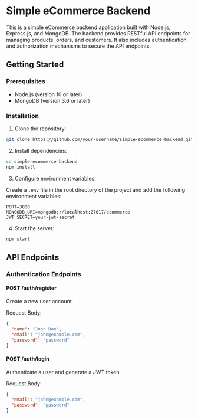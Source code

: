 # Simple eCommerce Backend

This is a simple eCommerce backend application built with Node.js, Express.js, and MongoDB. The backend provides RESTful API endpoints for managing products, orders, and customers. It also includes authentication and authorization mechanisms to secure the API endpoints.

## Getting Started

### Prerequisites

- Node.js (version 10 or later)
- MongoDB (version 3.6 or later)

### Installation

1. Clone the repository:

```bash
git clone https://github.com/your-username/simple-ecommerce-backend.git
```

2. Install dependencies:

```bash
cd simple-ecommerce-backend
npm install
```

3. Configure environment variables:

Create a `.env` file in the root directory of the project and add the following environment variables:

```
PORT=3000
MONGODB_URI=mongodb://localhost:27017/ecommerce
JWT_SECRET=your-jwt-secret
```

4. Start the server:

```bash
npm start
```

## API Endpoints

### Authentication Endpoints

#### POST /auth/register

Create a new user account.

Request Body:

```json
{
  "name": "John Doe",
  "email": "john@example.com",
  "password": "password"
}
```

#### POST /auth/login

Authenticate a user and generate a JWT token.

Request Body:

```json
{
  "email": "john@example.com",
  "password": "password"
}
```

